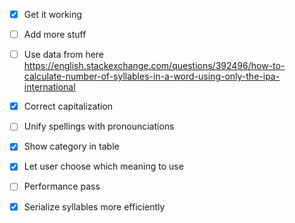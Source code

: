 - [x] Get it working
- [ ] Add more stuff
- [ ] Use data from here https://english.stackexchange.com/questions/392496/how-to-calculate-number-of-syllables-in-a-word-using-only-the-ipa-international

- [x] Correct capitalization
- [ ] Unify spellings with pronounciations
- [x] Show category in table
- [x] Let user choose which meaning to use
- [ ] Performance pass
- [x] Serialize syllables more efficiently